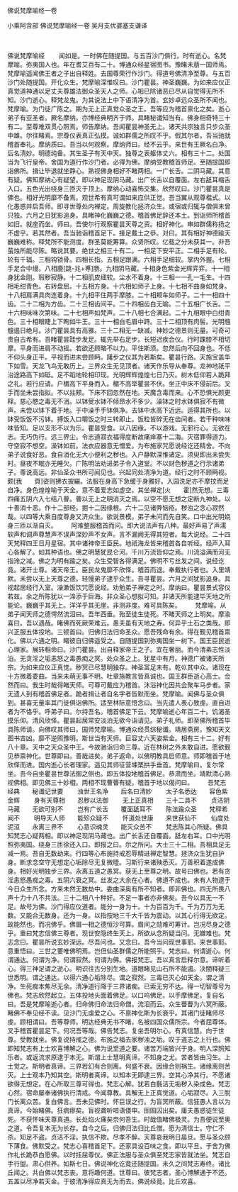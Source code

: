 佛说梵摩喻经一卷


小乘阿含部
佛说梵摩喻经一卷
吴月支优婆塞支谦译


　　

佛说梵摩喻经
　　闻如是。一时佛在随提国。与五百沙门俱行。时有逝心。名梵摩喻。弥夷国人也。年在耆艾百有二十。博通众经星宿图书。豫睹未萠一国师焉。梵摩喻遥闻佛王者之子出自释姓。去国尊荣行作沙门。得道号佛清净至尊。与五百沙门处随提国。开化众生。梵摩喻深惟叹曰。沙门瞿昙。神圣巍巍。为如来应仪正真觉道神通以足丈夫尊雄法御众圣天人之师。心垢已除诸恶已尽从自觉得无所不知。沙门逝心。释梵龙鬼。为其说法上中下语清净为首。玄妙卓远众圣所不闻也。梵摩喻。为门徒广陈之。期为无上正真觉众圣之王。吾等应为稽首禀化之矣。逝心弟子有亚圣者。厥名摩纳。亦博经典明齐于师。具睹秘谶知当有。佛身相奇特三十有二。至尊难双贯心照焉。师告摩纳。吾闻瞿昙神圣无上。诸天共宗独言只步众圣中雄。尔往睹焉。宗尊仪表真正弘摸。诚如群儒之所叹不乎。假其尔者。吾当驰就稽首奉礼。摩纳质曰。吾当以何观察。摩纳师曰。经不云乎。来世有王厥名白净。后名清妙。明德纯备。其生圣子有天中天。独尊之表躯体丈六。相有三十二。处国当为飞行皇帝。舍国为道行作沙门者。必得为佛。摩纳受教稽首师足。至随提国即诣佛所。揖让毕退就坐静心。熟视佛身相好不睹两相。一广长舌。二阴马藏。其意有疑。佛知摩纳心有疑望。即以神足现阴马藏。出广长舌以自覆面。左右舐耳缩舌入口。五色光出绕身三匝灭于顶上。摩纳心动喜怖交集。欣然叹曰。沙门瞿昙真是佛也。相好光明靡不备焉。观世希有真可谓如来应供正觉。吾当翼从观尊楷式。以化愚惑并启吾师。即寻世尊处内禅定。周旋教化拯济众生。或宿或归辄与僧俱未曾只独。六月之日犹影追身。具睹神化巍巍之德。稽首佛足辞还本土。到诣师所稽首如旧。就座而坐。师曰。吾使尔行观察瞿昙天尊之资。相好神化。审如群儒称扬之不虚乎。若其然者。吾当驰诣稽首足下。接足戴土之恭。对曰。其有相好神德踰天巍巍难称。释梵所不能测度。群圣莫能筹算。众贤所叹。亿载之分未获其一。非吾萤烛所能尽陈。略说其要。绝世之相三十有二。一相足下安平正。二相手足有轮。轮有千辐。三相钩锁骨。四相长指。五相足跟满。六相手足细软。掌内外握。七相手足合中缦。八相鹿[跳-兆+尃]肠。九相阴马藏。十相身色紫金光辉弈弈。十一相身犹金刚。瑕秽寂静。十二相肌皮细软。尘水不着身。十三相一一孔一毛生。十四相毛绀青色。右转盘屈。十五相方身。十六相如师子上身。十七相不曲身如梵身。十八相肩满具肉连着身。十九相平住两手摩膝。二十相颊车如师子。二十一相四十齿。二十二相为方齿。二十三相齿间平。二十四相齿白无喻。二十五相广长舌。二十六相味味次第味。二十七相声如梵声。二十八相七合满起。二十九相眼中白绀青色。三十相眼睫上下眴如牛王。三十一相白毛眉中跱。三十二相顶有肉髻。光明韑韑遏日绝月。沙门瞿昙具有高雅。三十二相无一缺减。神妙之德景则无量。可奇可贵自古希有。吾睹瞿昙跬步发足。辄先举右足步。长短迟疾合仪。行时踝膝不相切摩。平身而进肩不动摇。若欲还顾略不以力。平住斯须。忽然后向不回身也。不低不仰头身正平。平视而进未尝顾眄。躇步之仪其为若斯矣。瞿昙行路。天施宝盖华下如雪。天龙飞鸟无敢历上。三界众生无见顶者。诸天作乐导从奉尊。龙神地祇平治途路高下如砥。足不蹈地轮相印现。光明辉辉煌煌七日乃灭。树木低仰若人跪拜之礼。若行应请。户楣高下平身而入。楣不高举瞿昙不伏。坐正中床不侵前后。叉手而坐未尝指拟。不以拄颊。下床不回忽然在地。天魔含毒而来。心不恐惧光颜更释。慈心愍之毒无不消。以钵受水钵不倾昂水不多少。澡钵之时水钵俱寂不有微声。未尝以钵下着于地。于中澡手手钵俱净。去钵中水高下近远。适得其所也。以钵受饭饭不污钵。搏饭入口嚼饭之时三转即止。饭粒皆碎无在齿间者。若干种味味味皆知。足以支形不以为乐。瞿昙受食。以八因缘。不以游戏。无邪行心。无欲在志。无巧伪行。远三界尘。令志道寂衣福得度断故痛痒塞十二海。灭宿罪得道力。守空寂不想空。澡钵如前。法衣应器意无憎爱。为布施家咒愿说经讫还精舍。不向弟子说食好恶。食自消化无大小便利之秽也。入户静默深惟诸定。须臾即出未尝失时。昼夜不眠亦无睡欠。广陈明法劝进弟子令入道堂。不以财色秽道之行示诸弟子。尊说高远。非仙圣众书所可闻见也。兴起同处清净为道。经行之时不顾眄视。颇[我　　頁]姿则拂衣披纚。法服在身高下急缓于身雅好。入园洗足亦不摩抆而足自净。身色煌煌喻于天金。意不着爱志如虚空。其坐禅定[火　　霍]然无想。三毒四痛五阴六入七结八瞢。瞢以无上之明消灭之焉。以空不愿无想之定断九神处。以十善消十恶。作十二部经。掘十二因缘根。六十二见诸弊恼疮。秽浊之念心寂然哉。以四等大乘自度尊身又济众生。欲说景模。弟子未问而先自笑。口中出光明娆身三匝以渐自灭。
　　阿难整服稽首而问。即大说法声有八种。最好声易了声濡软声和调声尊慧声不误声深妙声不女声。言不漏阙无得其短者。每大说经。二十四天梵释四王日月星宿。其中诸神帝王臣民。地祇海龙皆来稽首各自听经。经声入耳心各解了。如其种语也。佛之明慧犹昆仑河。千川万流皆仰之焉。川流溢满而河无指渧之减。佛之为明有踰之矣。众生受智各得满足。佛明不亏丝发之间。说经讫竟。诸开士尊。诸天帝王。臣民龙鬼靡不欣怿。稽首而退。奉戴执行者也。入里靖默。未尝以无上天尊之德。轻慢弟子逮乎众生。吾寻瞿昙。六月之间犹影追身。具视起居经行入室。澡漱饭饮咒愿说经。劝勉弟子禅定之时。摩纳曰。瞿昙景式容仪若兹。余之所陈犹以一渧添于巨海。非众圣心想拟可知。非诸天所能逮毕天地之所能论。巍巍乎其无上。洋洋乎其无崖。非测非度。难可具陈矣。
　　梵摩喻。从弟子闻天师之德愕然流泪曰。吾年西垂。殆至徒生徒死。不睹天师之上明矣。摩渝喜曰。吾以遇哉。睹佛而死厥荣难云。愚夫虽有天地之寿。何异乎土石之类哉。即兴正服五体投地。三顿首曰。归佛归法归命圣众。愿吾残命有余。得在觐见稽首禀化。佛以六通之明。睹彼自归佛遥受之。自随提国到弥夷国坐一树下。国王臣民逝心理家。展转相命曰。沙门瞿昙。出自释家帝王之子。宜在奢丽。而今清素志性淡泊。无贪淫之垢恚怒之毒愚痴之冥。处众圣之上。犹星中有月。神德广被诸天所宗。为如来应仪正真觉。秽冥已尽慧明独存。神圣富足未有。乾巛其中众。诸现在十方微着委曲。当来未萌无事不明。吐章施教言皆真诚也。国王群臣逝心高士。佥然而曰。我生时哉得睹天师。可尊可戴应为稽首。沐浴神化因共会聚车马步者。家无遗人到有稽首佛足者。跪者揖让者自名字者皆默而坐。梵摩喻。闻佛与圣众俱到。甚喜无量率其门徒俱诣佛所。适至林际意悟念曰。当先遣人表心致虔。直自进者为不恪乎。呼弟子曰。尔持吾名。稽首佛足下云。梵摩喻逝心年百二十。饥渴圣摸乐仰。清风欣怿。瞿昙起居常安淡泊无欲今诣请见。弟子礼师。即至佛所稽首毕具陈师请。向佛叹其师曰。国师梵摩喻。博通众经贯综秘谶。靖居斋房。豫知天文图书吉凶。靡不逆照豫明。斯世当有天师。巨容丈六天姿紫金。相有三十二。好有八十章。天中之天众圣中王。今故驰诣归命三尊。近在林树之外未敢自进。愿欲觐见恭禀神化。世尊即曰。善哉进矣。弟子返命。以佛明教具启师意。师即稽首于地欣怿而进。国内逝心长者理家。遥见其师征营竦栗拱手垂首。梵摩喻曰。复尔常坐。吾今自坐瞿昙世尊法御之侧也。即五体投地稽首佛足。恭肃而坐。靖默清心熟视佛相。即见佛三十妙相。两相不现曹瞢有疑。稽首于地以偈问曰。
　　吾梵志经典　　秘谶记世要
　　浊世王名净　　后名曰清妙
　　太子名悉达　　容色紫金辉
　　身有天尊相　　忍秽以法御
　　无上正真相　　三十二具不
　　贞洁阴马藏　　无欲可别不
　　岂有广长舌　　覆面舐耳不
　　陈法踰众圣　　梵释希闻不
　　明导天人师　　能殄众疑不
　　怀道处世康　　来世获仙不
　　仙度处泥洹　　永离三界不
　　心意识魂灵　　能灭众苦不
　　梵志陈其心所疑。佛具知梵志心疑两相。即以神足现阴马藏也。出广长舌还自覆面。舐左右耳。口中光明照弥夷国。绕身三匝徐还入口。即报之曰。尔之所问。大士三十二相。吾相具足无减一焉。吾自无数劫来。行四等心布施持戒忍辱精进禅定智慧。拯济众生犹自护身。断求念空守无想定心垢除尽无复微曀。习斯行来诸殃悉灭。万善积着遂成佛身。相好光明独步三界。永离五道之愚冥。获无上至尊之明。故号曰佛也。若有贪淫恚怒愚痴之毒。五阴六衰之冥。丝发之大余在心者。佛道不成也。未有人物逮于今日众生所念。方来未然无数劫中。委曲深奥有所不知者。即非佛也。四无所畏八声十力十八不共法。三十二相八十种好。不足一事者亦非佛矣。吾今以具无一不足。故号为佛。沙门得应仪道者。能分一身为十。十为百百为千。千为万万为无数。又能合无数身。还为一身。以指按地三千大千皆为震动。以其心行得无欲定。故能然也。而况佛乎。佛眉一相之德恒沙可算。眉间之勋难可筹计。岂况尽身之德乎。重曰梵志信佛三尊者。现世安隐终生天上。所欲从念所疑当问。无嫌难也。梵志念曰。瞿昙所说玄妙深远。尽吾问也。又念曰。吾今当问现世事耶。来世事耶。意重悟曰。三世之要唯佛明焉。岂但仙圣群儒之所能照乎。梵志曰。何谓逝心。何谓通达。何谓为净。何谓寂然。何谓为佛。佛报梵志。吾以真言启释尔意。谛听着心。得三神足谓之逝心。明识往古分别生地。道眼睹见山石所不能遏。决闇释疑三世悉明。谓之通达。以得六通心垢除尽。谓之寂然。三毒已灭心如天金。谓之清净。生死痴本焦尽无余。清净道行降于三界诸痴。已索无穷不达。得一切智尊号为佛也。梵志欣然起立。五体投地头面着佛足。以口呜佛足。以手摩佛足。复自名曰。吾是梵摩喻逝心者。归命佛归命法归命僧。流泪而云。众生瞢瞢为六冥所蔽。睹佛不奉见经不读。见沙门无虔爱之心。不禀神化斯为长衰乎。其诸门徒睹师尽虔。顾相谓曰。吾等尊师。明达经典无书不睹。名被四国众儒所宗。今者屈尊体。叉手稽首瞿昙足下。何况吾等哉。佛告梵志。复坐吾明尔心。有真信慧。向于世尊。受教就坐。佛复说持戒之德。布施之福去家秽浊之垢。叹于道志之上行也。佛即知梵志有上士欢喜博解之心。佛为说至道之要。诸苦万端皆兴于身。明人深照知乐者。或返流求原逮于本无。斯谓上士慧明真谛。不知身之尤。苦者皆由习生。上士觉之。斯明者真谛。三界若幻有合则离。何盛不衰。因缘合则祸生。诸缘离则苦灭。上士观本乃知其空。斯明者真谛。以知本无即逮三界。空其心净其行。不愿诸欲得无想定。在心所取三尊可得也。梵志心解。犹若白氎洁无垢秽入染成色。梵志心然。宿命屡奉诸佛执行清戒。今闻尊教。具解无上正真觉道。心垢寂尽。入三脱门长离众苦。复白佛言。吾未见佛时。怀巨误之行。为盲冥所蔽。信狂愚人言以为真谛。今始睹佛。狂病瘳矣。盲视聋听喑语偻申。囹圄囚出矣。庸夫愚惑徒生徒死。不获怀味天尊真道。长处焰火痛矣奈何吾生。时哉值睹佛极灵。为吾便说至奥之道。令吾复本无为长存。自今之后。归佛归法归比丘僧。愿为清信士。守仁不杀。知足不盗。贞洁不淫。执信不欺。尽孝不醉。天尊哀我明日晨旦。愿与圣众顾下薄食。佛默受之。梵志心喜稽首足下。还家具设百味之食。即以平旦。于舍为佛作礼长跪恭白愿佛。以时抂屈尊仪。佛正法服与圣众俱至梵志家皆就法坐。梵志自手行盥。肃心供养。如斯七日。佛说神化讫竟还随提国。未久之间梵志寿终。诸比丘闻之。共白佛以梵志丧。意将趣何道。世尊曰。彼梵志者。圣心博解通于不还。五盖以尽净若天金。于彼清净得应真无为而去。佛说经竟。比丘欢喜。



